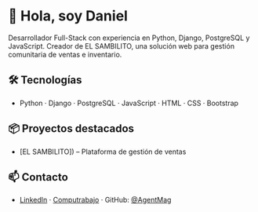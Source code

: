 # 👋 Hola, soy Daniel
Desarrollador Full-Stack con experiencia en Python, Django, PostgreSQL y JavaScript. Creador de EL SAMBILITO, una solución web para gestión comunitaria de ventas e inventario.

## 🛠️ Tecnologías
- Python · Django · PostgreSQL · JavaScript · HTML · CSS · Bootstrap

## 📦 Proyectos destacados
- [EL SAMBILITO]) – Plataforma de gestión de ventas


## 📫 Contacto
- [LinkedIn](www.linkedin.com/in/daniel-andre-camacho-rodríguez-4a4818342) · [Computrabajo](https://candidato.ve.computrabajo.com/candidate/cv/edit/) · GitHub: [@AgentMag](link)

